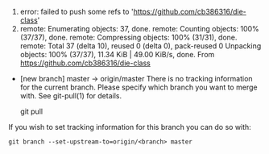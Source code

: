 1. error: failed to push some refs to 'https://github.com/cb386316/die-class'
2. remote: Enumerating objects: 37, done.
remote: Counting objects: 100% (37/37), done.
remote: Compressing objects: 100% (31/31), done.
remote: Total 37 (delta 10), reused 0 (delta 0), pack-reused 0
Unpacking objects: 100% (37/37), 11.34 KiB | 49.00 KiB/s, done.
From https://github.com/cb386316/die-class
 * [new branch]      master     -> origin/master
There is no tracking information for the current branch.
Please specify which branch you want to merge with.
See git-pull(1) for details.

    git pull <remote> <branch>

If you wish to set tracking information for this branch you can do so with:

    git branch --set-upstream-to=origin/<branch> master

